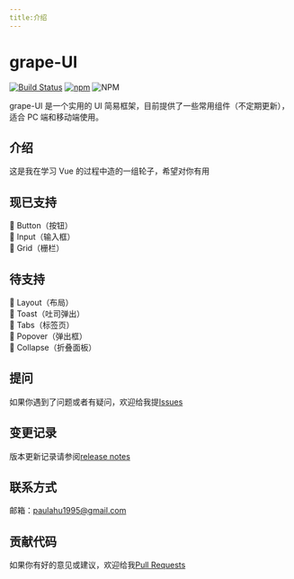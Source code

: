 ```yaml
---
title:介绍
---
```




# grape-UI
[![Build Status](https://travis-ci.org/Paulahu/grape-UI.svg?branch=master)](https://travis-ci.org/Paulahu/grape-UI)
[![npm](https://img.shields.io/npm/v/grape-ui?style=flat)](https://www.npmjs.com/package/grape-ui-test)
![NPM](https://img.shields.io/npm/l/grape-ui)




 grape-UI 是一个实用的 UI 简易框架，目前提供了一些常用组件（不定期更新），适合 PC 端和移动端使用。


## 介绍
这是我在学习 Vue 的过程中造的一组轮子，希望对你有用

## 现已支持

 🌼 Button（按钮）
 <br>
 🌼 Input（输入框）
 <br>
 🌼 Grid（栅栏）
 
 ## 待支持
 🌵 Layout（布局）
 <br>
 🌵 Toast（吐司弹出）
 <br>
 🌵 Tabs（标签页）
 <br>
 🌵 Popover（弹出框）
 <br>
 🌵 Collapse（折叠面板）

## 提问
如果你遇到了问题或者有疑问，欢迎给我提[Issues](https://github.com/Paulahu/grape-UI/issues)
## 变更记录
版本更新记录请参阅[release notes](https://github.com/Paulahu/grape-UI/releases)
## 联系方式
邮箱：paulahu1995@gmail.com
## 贡献代码
如果你有好的意见或建议，欢迎给我[Pull Requests](https://github.com/Paulahu/grape-UI/pulls)